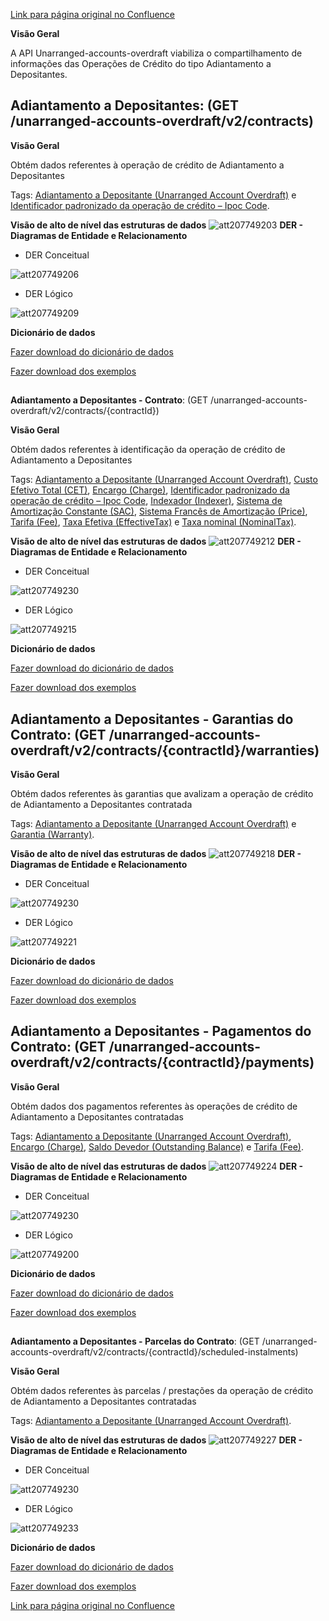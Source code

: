 [Link para página original no Confluence](https://openfinancebrasil.atlassian.net/wiki/spaces/OF/pages/207749145)

**Visão Geral**

A API Unarranged-accounts-overdraft viabiliza o compartilhamento de informações das Operações de Crédito do tipo Adiantamento a Depositantes.

## **Adiantamento a Depositantes**: (GET /unarranged-accounts-overdraft/v2/contracts)

**Visão Geral**

Obtém dados referentes à operação de crédito de Adiantamento a Depositantes

Tags: [Adiantamento a Depositante (Unarranged Account Overdraft)](https://openfinancebrasil.atlassian.net/wiki/spaces/OF/pages/17379230#Adiantamento-a-Depositante-%28Unarranged-Account-Overdraft%29) e [Identificador padronizado da operação de crédito – Ipoc Code](https://openfinancebrasil.atlassian.net/wiki/spaces/OF/pages/17379230#Identificador-Padronizado-da-Opera%C3%A7%C3%A3o-de-Cr%C3%A9dito-%E2%80%93-Ipoc-Code).

**Visão de alto de nível das estruturas de dados**
![att207749203](Informa%c3%a7%c3%b5es%20Gerais%20-%20[DC]%20Adiantamento%20a%20Depositantes%20-%20v2.1.0/attachments/TLD_UnarrangedAccountsOverdraft_List-11e82848.png)
**DER - Diagramas de Entidade e Relacionamento**

- DER Conceitual

![att207749206](Informa%c3%a7%c3%b5es%20Gerais%20-%20[DC]%20Adiantamento%20a%20Depositantes%20-%20v2.1.0/attachments/DER_UnarrangedAccOverdraft_List_Conceitual-7cb78532.png)

- DER Lógico

![att207749209](Informa%c3%a7%c3%b5es%20Gerais%20-%20[DC]%20Adiantamento%20a%20Depositantes%20-%20v2.1.0/attachments/DER_UnarrangedAccountOverdraft_List-62c962b2.png)

**Dicionário de dados**

[Fazer download do dicionário de dados](https://openbanking-brasil.github.io/openapi/dictionary/unarrangedAccountsOverdraftGetContracts_v2.csv)

[Fazer download dos exemplos](https://openfinancebrasil.atlassian.net/wiki/download/attachments/9961672/unarrangedAccountsOverdraftGetContracts.csv?api=v2&amp;download=true)

##   
**Adiantamento a Depositantes - Contrato**: (GET /unarranged-accounts-overdraft/v2/contracts/{contractId})

**Visão Geral**

Obtém dados referentes à identificação da operação de crédito de Adiantamento a Depositantes

Tags: [Adiantamento a Depositante (Unarranged Account Overdraft)](https://openfinancebrasil.atlassian.net/wiki/spaces/OF/pages/17379230#Adiantamento-a-Depositante-%28Unarranged-Account-Overdraft%29), [Custo Efetivo Total (CET)](https://openfinancebrasil.atlassian.net/wiki/spaces/OF/pages/17379230#Custo-Efetivo-Total-%28CET%29), [Encargo (Charge)](https://openfinancebrasil.atlassian.net/wiki/spaces/OF/pages/17379230#Encargo-%28Charge%29), [Identificador padronizado da operação de crédito – Ipoc Code](https://openfinancebrasil.atlassian.net/wiki/spaces/OF/pages/17379230#Identificador-Padronizado-da-Opera%C3%A7%C3%A3o-de-Cr%C3%A9dito-%E2%80%93-Ipoc-Code), [Indexador (Indexer)](https://openfinancebrasil.atlassian.net/wiki/spaces/OF/pages/17379230#Indexador-%28Indexer%29), [Sistema de Amortização Constante (SAC)](https://openfinancebrasil.atlassian.net/wiki/spaces/OF/pages/17379230#Sistema-de-Amortiza%C3%A7%C3%A3o-Constante-%28SAC%29), [Sistema Francês de Amortização (Price)](https://openfinancebrasil.atlassian.net/wiki/spaces/OF/pages/17379230#Sistema-Franc%C3%AAs-de-Amortiza%C3%A7%C3%A3o-%28Price%29), [Tarifa (Fee)](https://openfinancebrasil.atlassian.net/wiki/spaces/OF/pages/17379230#Tarifa-%28Fee%29), [Taxa Efetiva (EffectiveTax)](https://openfinancebrasil.atlassian.net/wiki/spaces/OF/pages/17379230#Taxa-Efetiva-%28EffectiveTax%29) e [Taxa nominal (NominalTax)](https://openfinancebrasil.atlassian.net/wiki/spaces/OF/pages/17379230#Taxa-nominal-%28NominalTax%29).

**Visão de alto de nível das estruturas de dados**
![att207749212](Informa%c3%a7%c3%b5es%20Gerais%20-%20[DC]%20Adiantamento%20a%20Depositantes%20-%20v2.1.0/attachments/TLD_UnarrangedAccountsOverdraft_Contract-b511db56.png)
**DER - Diagramas de Entidade e Relacionamento**

- DER Conceitual

![att207749230](Informa%c3%a7%c3%b5es%20Gerais%20-%20[DC]%20Adiantamento%20a%20Depositantes%20-%20v2.1.0/attachments/DER_UnarrangedAccountsOverdraft-1f5fe687.png)

- DER Lógico

![att207749215](Informa%c3%a7%c3%b5es%20Gerais%20-%20[DC]%20Adiantamento%20a%20Depositantes%20-%20v2.1.0/attachments/DER_UnarrangedAccountsOverdraft_Contract-cf6c3b8d.png)

**Dicionário de dados**

[Fazer download do dicionário de dados](https://openbanking-brasil.github.io/openapi/dictionary/unarrangedAccountsOverdraftGetContractsContractId_v2.csv)

[Fazer download dos exemplos](https://openfinancebrasil.atlassian.net/wiki/download/attachments/9961672/unarrangedAccountsOverdraftGetContractsContractId.csv?api=v2&amp;download=true)

## **Adiantamento a Depositantes - Garantias do Contrato**: (GET /unarranged-accounts-overdraft/v2/contracts/{contractId}/warranties)

**Visão Geral**

Obtém dados referentes às garantias que avalizam a operação de crédito de Adiantamento a Depositantes contratada

Tags: [Adiantamento a Depositante (Unarranged Account Overdraft)](https://openfinancebrasil.atlassian.net/wiki/spaces/OF/pages/17379230#Adiantamento-a-Depositante-%28Unarranged-Account-Overdraft%29) e [Garantia (Warranty)](https://openfinancebrasil.atlassian.net/wiki/spaces/OF/pages/17379230#Garantia-%28Warranty%29).

**Visão de alto de nível das estruturas de dados**
![att207749218](Informa%c3%a7%c3%b5es%20Gerais%20-%20[DC]%20Adiantamento%20a%20Depositantes%20-%20v2.1.0/attachments/TLD_UnarrangedAccountsOverdraft_Warranties-9db6e796.png)
**DER - Diagramas de Entidade e Relacionamento**

- DER Conceitual

![att207749230](Informa%c3%a7%c3%b5es%20Gerais%20-%20[DC]%20Adiantamento%20a%20Depositantes%20-%20v2.1.0/attachments/DER_UnarrangedAccountsOverdraft-1f5fe687.png)

- DER Lógico

![att207749221](Informa%c3%a7%c3%b5es%20Gerais%20-%20[DC]%20Adiantamento%20a%20Depositantes%20-%20v2.1.0/attachments/DER_UnarrangedAccountsOverdraft_Warranties-9ff37998.png)

**Dicionário de dados**

[Fazer download do dicionário de dados](https://openbanking-brasil.github.io/openapi/dictionary/unarrangedAccountsOverdraftGetContractsContractIdWarranties_v2.csv)

[Fazer download dos exemplos](https://openfinancebrasil.atlassian.net/wiki/download/attachments/9961672/unarrangedAccountsOverdraftGetContractsContractIdWarranties.csv?api=v2&amp;download=true)  

## **Adiantamento a Depositantes - Pagamentos do Contrato**: (GET /unarranged-accounts-overdraft/v2/contracts/{contractId}/payments)

**Visão Geral**

Obtém dados dos pagamentos referentes às operações de crédito de Adiantamento a Depositantes contratadas

Tags: [Adiantamento a Depositante (Unarranged Account Overdraft)](https://openfinancebrasil.atlassian.net/wiki/spaces/OF/pages/17379230#Adiantamento-a-Depositante-%28Unarranged-Account-Overdraft%29), [Encargo (Charge)](https://openfinancebrasil.atlassian.net/wiki/spaces/OF/pages/17379230#Encargo-%28Charge%29), [Saldo Devedor (Outstanding Balance)](https://openfinancebrasil.atlassian.net/wiki/spaces/OF/pages/17379230#Saldo-Devedor-%28Outstanding-Balance%29) e [Tarifa (Fee)](https://openfinancebrasil.atlassian.net/wiki/spaces/OF/pages/17379230#Tarifa-%28Fee%29).

**Visão de alto de nível das estruturas de dados**
![att207749224](Informa%c3%a7%c3%b5es%20Gerais%20-%20[DC]%20Adiantamento%20a%20Depositantes%20-%20v2.1.0/attachments/TLD_UnarrangedAccountsOverdraft_Payments-19ca5a52.png)
**DER - Diagramas de Entidade e Relacionamento**

- DER Conceitual

![att207749230](Informa%c3%a7%c3%b5es%20Gerais%20-%20[DC]%20Adiantamento%20a%20Depositantes%20-%20v2.1.0/attachments/DER_UnarrangedAccountsOverdraft-1f5fe687.png)

- DER Lógico

![att207749200](Informa%c3%a7%c3%b5es%20Gerais%20-%20[DC]%20Adiantamento%20a%20Depositantes%20-%20v2.1.0/attachments/DER_UnarrangedAccountsOverdraft_Payments-f5bdbe9f.png)

**Dicionário de dados**

[Fazer download do dicionário de dados](https://openbanking-brasil.github.io/openapi/dictionary/unarrangedAccountsOverdraftGetContractsContractIdPayments_v2.csv)

[Fazer download dos exemplos](https://openfinancebrasil.atlassian.net/wiki/download/attachments/9961672/unarrangedAccountsOverdraftGetContractsContractIdPayments.csv?api=v2&amp;download=true)

##   
**Adiantamento a Depositantes - Parcelas do Contrato**: (GET /unarranged-accounts-overdraft/v2/contracts/{contractId}/scheduled-instalments)

**Visão Geral**

Obtém dados referentes às parcelas / prestações da operação de crédito de Adiantamento a Depositantes contratadas

Tags: [Adiantamento a Depositante (Unarranged Account Overdraft)](https://openfinancebrasil.atlassian.net/wiki/spaces/OF/pages/17379230#Adiantamento-a-Depositante-%28Unarranged-Account-Overdraft%29).

**Visão de alto de nível das estruturas de dados**
![att207749227](Informa%c3%a7%c3%b5es%20Gerais%20-%20[DC]%20Adiantamento%20a%20Depositantes%20-%20v2.1.0/attachments/TLD_UnarrangedAccountsOverdraft_Instalments-13550441.png)
**DER - Diagramas de Entidade e Relacionamento**

- DER Conceitual

![att207749230](Informa%c3%a7%c3%b5es%20Gerais%20-%20[DC]%20Adiantamento%20a%20Depositantes%20-%20v2.1.0/attachments/DER_UnarrangedAccountsOverdraft-1f5fe687.png)

- DER Lógico

![att207749233](Informa%c3%a7%c3%b5es%20Gerais%20-%20[DC]%20Adiantamento%20a%20Depositantes%20-%20v2.1.0/attachments/DER_UnarrangedAccountsOverdraft_Instalments-92c17364.png)

**Dicionário de dados**

[Fazer download do dicionário de dados](https://openbanking-brasil.github.io/openapi/dictionary/unarrangedAccountsOverdraftGetContractsContractIdScheduledInstalments_v2.csv)

[Fazer download dos exemplos](https://openfinancebrasil.atlassian.net/wiki/download/attachments/9961672/unarrangedAccountsOverdraftGetContractsContractIdScheduledInstalments.csv?api=v2&amp;download=true)

[Link para página original no Confluence](https://openfinancebrasil.atlassian.net/wiki/spaces/OF/pages/207749145)